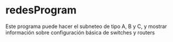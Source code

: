 # redesProgram
Este programa puede hacer el subneteo de tipo A, B y C, y mostrar información sobre configuración básica de switches y routers
